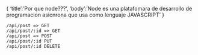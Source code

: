 {
    ‘title’:’Por que node???’,
    ‘body’:’Node es una platafomara de desarrollo de programacion asicnrona que usa como lenguaje JAVASCRIPT’
}

    /api/post => GET
    /api/post/:id => GET
    /api/post => POST
    /api/post/:id PUT
    /api/post/:id DELETE

